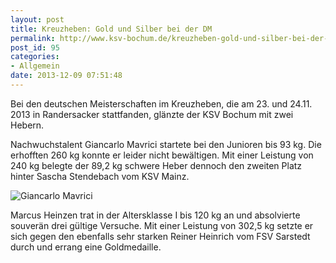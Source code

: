 ```yaml
---
layout: post
title: Kreuzheben: Gold und Silber bei der DM
permalink: http://www.ksv-bochum.de/kreuzheben-gold-und-silber-bei-der-dm
post_id: 95
categories: 
- Allgemein
date: 2013-12-09 07:51:48
---
```


Bei den deutschen Meisterschaften im Kreuzheben, die am 23. und 24.11. 2013 in Randersacker stattfanden, glänzte der KSV Bochum mit zwei Hebern.

Nachwuchstalent Giancarlo Mavrici startete bei den Junioren bis 93 kg. Die erhofften 260 kg konnte er leider nicht bewältigen. Mit einer Leistung von 240 kg belegte der 89,2 kg schwere Heber dennoch den zweiten Platz hinter Sascha Stendebach vom KSV Mainz.


![Giancarlo Mavrici](http://www.ksv-bochum.de/wp-content/uploads/2013/12/giancarlo-dm1.jpg)

Marcus Heinzen trat in der Altersklasse I bis 120 kg an und absolvierte souverän drei gültige Versuche. Mit einer Leistung von 302,5 kg setzte er sich gegen den ebenfalls sehr starken Reiner Heinrich vom FSV Sarstedt durch und errang eine Goldmedaille.